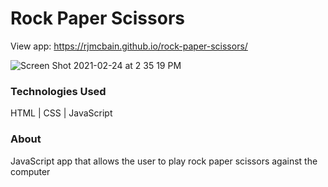 # Rock Paper Scissors


View app: https://rjmcbain.github.io/rock-paper-scissors/

![Screen Shot 2021-02-24 at 2 35 19 PM](https://user-images.githubusercontent.com/33466125/109075196-abe0fa80-76ad-11eb-92b2-2414861767e8.png)

### Technologies Used

HTML  |  CSS  |  JavaScript

### About
JavaScript app that allows the user to play rock paper scissors against the computer
